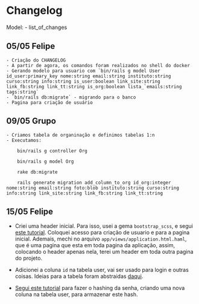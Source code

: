 # Changelog

Model: <date> - <who> list_of_changes

## 05/05 Felipe
    - Criação do CHANGELOG
    - A partir de agora, os comandos foram realizados no shell do docker
    - Gerando modelo para usuario com `bin/rails g model User id_user:primary_key nome:string email:string instituto:string curso:string info:string is_user:boolean link_site:string link_fb:string link_tt:string is_org:boolean lista_`emails:string tags:string`
    - `bin/rails db:migrate` - migrando para o banco
    - Pagina para criação de usuário

## 09/05 Grupo
    - Criamos tabela de organinação e definimos tabelas 1:n
    - Executamos:

        bin/rails g controller Org

        bin/rails g model Org

        rake db:migrate

        rails generate migration add_column_to_org id_org:integer nome:string email:string foto:blob instituto:string curso:string info:string link_site:string link_fb:string link_tt:string

## 15/05 Felipe

- Criei uma header inicial. Para isso, usei a gema `bootstrap_scss`, e segui [este tutorial](https://www.railstutorial.org/book/filling_in_the_layout). Coloquei acesso para criação de usuario e para a pagina inicial. Ademais, mechi no arquivo `app/views/application.html.haml`, que é uma pagina que esta em toda pagina da aplicação, assim, colocando o header apenas nela, terei um header em toda outra pagina do projeto.

- Adicionei a coluna `id` na tabela user, vai ser usado para login e outras coisas. Ideias para a tabela foram abstraidas [daqui](https://www.railstutorial.org/book/modeling_users#sec-creating_and_authenticating_a_user).

- [Segui este tutorial](https://www.railstutorial.org/book/modeling_users#sec-creating_and_authenticating_a_user) para fazer o hashing da senha, criando uma nova coluna na tabela user, para armazenar este hash.
